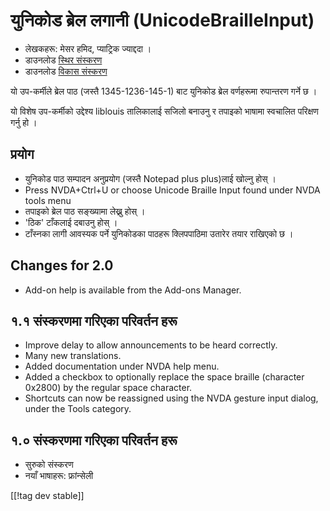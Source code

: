 # युनिकोड ब्रेल लगानी (UnicodeBrailleInput) #

* लेखकहरू: मेसर हमिद, प्याट्रिक ज्याद्ददा ।
* डाउनलोड [स्थिर संस्करण][1]
* डाउनलोड [विकास संस्करण][2]

यो उप-कर्मीले ब्रेल पाठ (जस्तै 1345-1236-145-1) बाट युनिकोड ब्रेल वर्णहरूमा
रुपान्तरण गर्ने छ ।

यो विशेष उप-कर्मीको उद्देश्य liblouis तालिकालाई सजिलो बनाउनु र तपाइको भाषामा
स्वचालित परिक्षण गर्नु हो ।

## प्रयोग ##

* युनिकोड पाठ सम्पादन अनुप्रयोग (जस्तै  Notepad plus plus)लाई खोल्नु होस् ।
* Press NVDA+Ctrl+U or choose Unicode Braille Input found under NVDA tools
  menu
* तपाइको ब्रेल पाठ सङ्ख्यामा लेख्नु होस् ।
* 'ठिक' टाँकलाई दबाउनु होस् ।
* टाँस्नका लागी  आवस्यक पर्ने युनिकोडका पाठहरू क्लिपपाठिमा उतारेर तयार
  राखिएको छ ।

## Changes for 2.0 ##

* Add-on help is available from the Add-ons Manager.

## १.१ संस्करणमा गरिएका परिवर्तन हरू ##

* Improve delay to allow announcements to be heard correctly.
* Many new translations.
* Added documentation under NVDA help menu.
* Added a checkbox to optionally replace the space braille (character
  0x2800) by the regular space character.
* Shortcuts can now be reassigned using the NVDA gesture input dialog, under
  the Tools category.

## १.० संस्करणमा गरिएका परिवर्तन हरू ##

* सुरुको संस्करण
* नयाँ भाषाहरू: फ्रांन्सेली

[[!tag dev stable]]

[1]: http://addons.nvda-project.org/files/get.php?file=ubi

[2]: http://addons.nvda-project.org/files/get.php?file=ubi-dev
